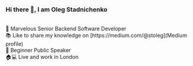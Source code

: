 ### Hi there 👋, I am Oleg Stadnichenko
<br />
🚀 Marvelous Senior Backend Software Developer<br />
📚 Like to share my knowledge on [https://medium.com/@stoleg](Medium profile)<br />
🎤 Beginner Public Speaker<br />
🏠💻 Live and work in London<br />

<!--
**oleg-sta/oleg-sta** is a ✨ _special_ ✨ repository because its `README.md` (this file) appears on your GitHub profile.

Here are some ideas to get you started:

- 🔭 I’m currently working on ...
- 🌱 I’m currently learning ...
- 👯 I’m looking to collaborate on ...
- 🤔 I’m looking for help with ...
- 💬 Ask me about ...
- 📫 How to reach me: ...
- 😄 Pronouns: ...
- ⚡ Fun fact: ...
-->
